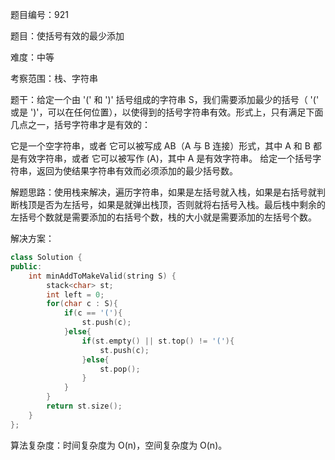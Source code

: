 题目编号：921

题目：使括号有效的最少添加

难度：中等

考察范围：栈、字符串

题干：给定一个由 '(' 和 ')' 括号组成的字符串 S，我们需要添加最少的括号（ '(' 或是 ')'，可以在任何位置），以使得到的括号字符串有效。形式上，只有满足下面几点之一，括号字符串才是有效的：

它是一个空字符串，或者
它可以被写成 AB（A 与 B 连接）形式，其中 A 和 B 都是有效字符串，或者
它可以被写作 (A)，其中 A 是有效字符串。
给定一个括号字符串，返回为使结果字符串有效而必须添加的最少括号数。

解题思路：使用栈来解决，遍历字符串，如果是左括号就入栈，如果是右括号就判断栈顶是否为左括号，如果是就弹出栈顶，否则就将右括号入栈。最后栈中剩余的左括号个数就是需要添加的右括号个数，栈的大小就是需要添加的左括号个数。

解决方案：

```cpp
class Solution {
public:
    int minAddToMakeValid(string S) {
        stack<char> st;
        int left = 0;
        for(char c : S){
            if(c == '('){
                st.push(c);
            }else{
                if(st.empty() || st.top() != '('){
                    st.push(c);
                }else{
                    st.pop();
                }
            }
        }
        return st.size();
    }
};
```

算法复杂度：时间复杂度为 O(n)，空间复杂度为 O(n)。